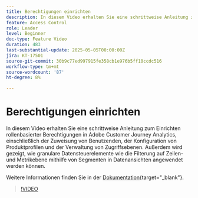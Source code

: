 ```yaml
---
title: Berechtigungen einrichten
description: In diesem Video erhalten Sie eine schrittweise Anleitung zum Einrichten rollenbasierter Berechtigungen in Adobe Customer Journey Analytics, einschließlich der Zuweisung von Benutzenden, der Konfiguration von Produktprofilen und der Verwaltung von Zugriffsebenen.
feature: Access Control
role: Leader
level: Beginner
doc-type: Feature Video
duration: 483
last-substantial-update: 2025-05-05T00:00:00Z
jira: KT-17501
source-git-commit: 30b9c77ed997915fe358cb1e976b5ff10ccdc516
workflow-type: tm+mt
source-wordcount: '87'
ht-degree: 8%

---
```


# Berechtigungen einrichten

In diesem Video erhalten Sie eine schrittweise Anleitung zum Einrichten rollenbasierter Berechtigungen in Adobe Customer Journey Analytics, einschließlich der Zuweisung von Benutzenden, der Konfiguration von Produktprofilen und der Verwaltung von Zugriffsebenen. Außerdem wird gezeigt, wie granulare Datensteuerelemente wie die Filterung auf Zeilen- und Metrikebene mithilfe von Segmenten in Datenansichten angewendet werden können.

Weitere Informationen finden Sie in der [Dokumentation](https://experienceleague.adobe.com/de/docs/analytics-platform/using/technotes/access-control){target="_blank"}.

>[!VIDEO](https://video.tv.adobe.com/v/3463383/?learn=on)
